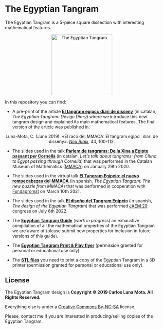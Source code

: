 # The Egyptian Tangram

The Egyptian Tangram is a 5-piece square dissection with interesting mathematical features.

<p align="center"><img width=200px height=200px src="EgyptianTangram.png" alt="The Egyptian Tangram" title="The Egyptian Tangram" /></p>

In this repository you can find:

* A pre-print of the article [**El tangram egipci: diari de disseny**](/El%20Tangram%20Egipci%20-%20Diari%20de%20Disseny/El%20tangram%20egipci%20-%20diari%20de%20disseny.pdf) (in catalan, *The Egyptian Tangram: Design Diary*) where we introduce this new tangram design and explained its main mathematical features. The final version of the article was published in:

<p align="center">Luna-Mota, C. (June 2019). «El racó del MMACA: El tangram egipci: diari de disseny». <a href="https://publicacions.iec.cat/PopulaFitxaArticle.do?idArticle=105410&moduleName=revistes_cientifiques&subModuleName=&idTipusConsulta=citacio"><em>Nou Biaix</em></a>, 44, 100-112.</p>

* The slides used in the talk [**Parlem de tangrams: De la Xina a Egipte passant per Cornellà**](/Parlem%20de%20Tangrams%20-%20De%20la%20Xina%20a%20Egipte%20passant%20per%20Cornell%C3%A0/Parlem%20de%20tangrams.pdf) (in catalan, *Let's talk about tangrams: from China to Egypt passing through Cornellà*) that was performed in the Catalan Museum of Mathematics ([MMACA](http://mmaca.cat/)) on January 29th 2020.

* The slides used in the virtual talk [**El Tangram Egipcio: el nuevo rompecabezas del MMACA**](/The%20Egyptian%20Tangram%20-%20Presentaci%C3%B3n%202021/El%20Tangram%20Egipcio%20-%202021.pdf) (in spanish, *The Egyptian Tangram: The new puzzle from MMACA*) that was performed in cooperation with [Fundapromat](https://www.fundapromat.org/) on March 10th 2021.

* The slides used in the talk [**El diseño del Tangram Egipcio**](/El%20dise%C3%B1o%20del%20Tangram%20Egipcio%20-%20JAEM%2020/El%20dise%C3%B1o%20del%20Tangram%20Egipcio%20-%20JAEM%2020.pdf) (in spanish, *The design of the Egyptian Tangram*) that was performed [JAEM 20](https://20.jaem.es/) congress on July 6th 2022.

* The [**Egyptian Tangram Guide**](/The%20Egyptian%20Tangram%20-%20Guide/The%20Egyptian%20Tangram%20Guide.pdf) (*work in progress*) an exhaustive compilation of all the mathematical properties of the Egyptian Tangram we are aware of (please submit new properties for inclusion in future versions of this guide).

* The [**Egyptian Tangram Print & Play flyer**](/The%20Egyptian%20Tangram%20-%20Printable%20Edition/The%20Egyptian%20Tangram%20-%20Printable%20Edition.pdf) (permission granted for personal or educational use only).

* The [**STL files**](/The%20Egyptian%20Tangram%20-%20STL) you need to print a copy of the Egyptian Tangram in a 3D printer (permission granted for personal or educational use only).

## License

The Egyptian Tangram design is **Copyright © 2019 Carlos Luna Mota. All Rights Reserved.**

Everything else is under a [Creative Commons By-NC-SA](https://creativecommons.org/licenses/by-nc-sa/4.0/) license.

Please, contact me if you are interested in producing/selling copies of the Egyptian Tangram.
